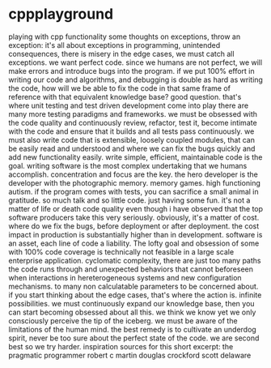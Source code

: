 # cppplayground
playing with cpp functionality
some thoughts on exceptions, throw an exception:
it's all about exceptions in programming, unintended consequences, there is misery in the edge cases, we must catch all exceptions.
we want perfect code. since we humans are not perfect, we will make errors and introduce bugs into the program. if we put 100% effort in writing our code and algorithms, and debugging is double as hard as writing the code, how will we be able to fix the code in that same frame of reference with that equivalent knowledge base? good question. that's where unit testing and test driven development come into play there are many more testing paradigms and frameworks. we must be obsessed with the code quality and continuously review, refactor, test it, become intimate with the code and ensure that it builds and all tests pass continuously. we must also write code that is extensible, loosely coupled modules, that can be easily read and understood and where we can fix the bugs quickly and add new functionality easily. write simple, efficient, maintainable code is the goal. writing software is the most complex undertaking that we humans accomplish. concentration and focus are the key. the hero developer is the developer with the photographic memory. memory games. high functioning autism. if the program comes with tests, you can sacrifice a small animal in gratitude. so much talk and so little code. just having some fun. it's not a matter of life or death code quality even though i have observed that the top software producers take this very seriously. obviously, it's a matter of cost. where do we fix the bugs, before deployment or after deployment. the cost impact in production is substantially higher than in development. software is an asset, each line of code a liability. The lofty goal and obsession of some with 100% code coverage is technically not feasible in a large scale enterprise application. cyclomatic complexity, there are just too many paths the code runs through and unexpected behaviors that cannot beforeseen when interactions in hereterogeneous systems and new configuration mechanisms. to many non calculatable parameters to be concerned about. if you start thinking about the edge cases, that's where the action is. infinite possibilities. we must continuously expand our knowledge base, then you can start becoming obsessed about all this. we think we know yet we only consciously perceive the tip of the iceberg. we must be aware of the limitations of the human mind. the best remedy is to cultivate an underdog spirit, never be too sure about the perfect state of the code. we are second best so we try harder.
inspiration sources for this short excerpt: 
the pragmatic programmer
robert c martin
douglas crockford
scott delaware
